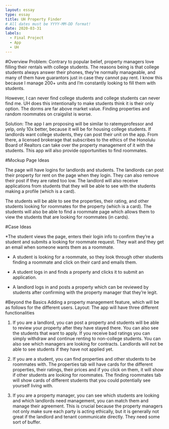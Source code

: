 ```yaml
---
layout: essay
type: essay
title: UH Property Finder
# All dates must be YYYY-MM-DD format!
date: 2020-03-31
labels:
  - Final Project
  - App
  - UH
---
```

#Overview
Problem: Contrary to popular belief, property managers love filling their rentals with college students. The reasons being is that college students always answer their phones, they’re normally manageable, and many of them have guarantors just in case they cannot pay rent. I know this because I manage 200+ units and I’m constantly looking to fill them with students. 

However, I can never find college students and college students can never find me. UH does this intentionally to make students think it is their only option. The dorms are far above market value. Finding properties and random roommates on craigslist is worse.

Solution: The app I am proposing will be similar to ratemyprofessor and yelp, only 10x better, because it will be for housing college students. If landlords want college students, they can post their unit on the app. From there, a licensed brokerage that subscribes to the ethics of the Honolulu Board of Realtors can take over the property management of it with the students. This app will also provide opportunities to find roommates.

#Mockup Page Ideas

The page will have logins for landlords and students. The landlords can post their property for rent on the page when they login. They can also remove their post if they are rated too low. The landlord will also receive applications from students that they will be able to see with the students making a profile (which is a card).

The students will be able to see the properties, their rating, and other students looking for roommates for the property (which is a card). The students will also be able to find a roommate page which allows them to view the students that are looking for roommates (in cards).  

#Case Ideas

*The student views the page, enters their login info to confirm they’re a student and submits a  looking for roommate request. They wait and they get an email when someone wants them as a roommate.
* A student is looking for a roommate, so they look through other students finding a roommate and click on their card and emails them.

* A student logs in and finds a property and clicks it to submit an application. 

* A landlord logs in and posts a property which can be reviewed by students after confirming with the property manager that they’re legit.


#Beyond the Basics
Adding a property management feature, which will be as follows for the different users.
Layout: The app will have three different functionalities
1. If you are a landlord, you can post a property and students will be able to review your property after they have stayed there. You can also see the students that want to apply. If you receive bad ratings you can simply withdraw and continue renting to non-college students. You can also see which managers are looking for contracts. Landlords will not be able to see students if they have not applied yet.

2. If you are a student, you can find properties and other students to be roommates with. The properties tab will have cards for the different properties, their ratings, their prices and if you click on them, it will show if other students are looking for roommates. The finding roommates tab will show cards of different students that you could potentially see yourself living with.

3. If you are a property manager, you can see which students are looking and which landlords need management, you can match them and manage their agreement. This is crucial because the property managers not only make sure each party is acting ethically, but it is generally not great if the landlord and tenant communicate directly. They need some sort of buffer.

